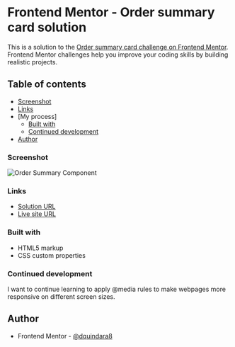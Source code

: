 # Frontend Mentor - Order summary card solution

This is a solution to the [Order summary card challenge on Frontend Mentor](https://www.frontendmentor.io/challenges/order-summary-component-QlPmajDUj). Frontend Mentor challenges help you improve your coding skills by building realistic projects. 

## Table of contents

  - [Screenshot](#screenshot)
  - [Links](#links)
- [My process]
  - [Built with](#built-with)
  - [Continued development](#continued-development)
- [Author](#author)

### Screenshot

![Order Summary Component](https://user-images.githubusercontent.com/108308166/194954078-499d8d45-dc24-4b29-8524-db0301ac1e69.jpg)

### Links

- [Solution URL](https://github.com/dquindara8/Order-Summary)
- [Live site URL](https://dquindara8.github.io/Order-Summary/)

### Built with

- HTML5 markup
- CSS custom properties


### Continued development

I want to continue learning to apply @media rules to make webpages more responsive on different screen sizes.

## Author

- Frontend Mentor - [@dquindara8](https://www.frontendmentor.io/profile/dquindara8)